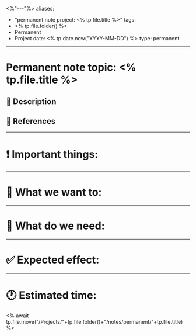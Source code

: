 <%"---"%>
aliases:
  - "permanent note project: <% tp.file.title %>"
tags:
  - <% tp.file.folder() %>
  - Permanent
  - Project
date: <% tp.date.now("YYYY-MM-DD") %>
type: permanent
---


# Permanent note topic: <% tp.file.title %>

## 📝 Description

## 🔗 References

---
# ❗ Important things:


---
# 🤔 What we want to: 


---
# 🤝 What do we need:


---
# ✅ Expected effect:


---
# 🕐 Estimated time:



<% await tp.file.move("/Projects/"+tp.file.folder()+"/notes/permanent/"+tp.file.title) %>
